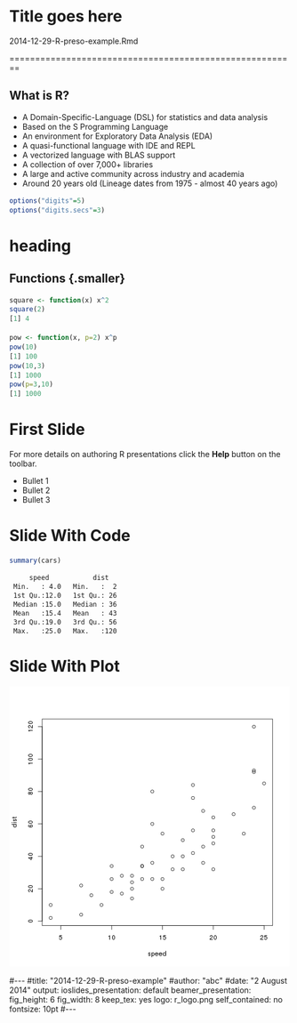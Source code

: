 Title goes here
========================================================

2014-12-29-R-preso-example.Rmd

========================================================
 
## What is R?
 
- A Domain-Specific-Language (DSL) for statistics and data analysis
- Based on the S Programming Language
- An environment for Exploratory Data Analysis (EDA)
- A quasi-functional language with IDE and REPL
- A vectorized language with BLAS support
- A collection of over 7,000+ libraries
- A large and active community across industry and academia
- Around 20 years old (Lineage dates from 1975 - almost 40 years ago)
 

```r
options("digits"=5)
options("digits.secs"=3)
```

heading
========================
## Functions {.smaller}
 

```r
square <- function(x) x^2
square(2)
[1] 4
 
pow <- function(x, p=2) x^p
pow(10)
[1] 100
pow(10,3)
[1] 1000
pow(p=3,10)
[1] 1000
```

First Slide
========================================================

For more details on authoring R presentations click the
**Help** button on the toolbar.

- Bullet 1
- Bullet 2
- Bullet 3

Slide With Code
========================================================


```r
summary(cars)
```

```
     speed           dist    
 Min.   : 4.0   Min.   :  2  
 1st Qu.:12.0   1st Qu.: 26  
 Median :15.0   Median : 36  
 Mean   :15.4   Mean   : 43  
 3rd Qu.:19.0   3rd Qu.: 56  
 Max.   :25.0   Max.   :120  
```

Slide With Plot
========================================================

![plot of chunk unnamed-chunk-4](2014-12-29-R-preso-example.Rmd-figure/unnamed-chunk-4-1.png) 


#---
#title: "2014-12-29-R-preso-example"
#author: "abc"
#date: "2 August 2014"
output:
  ioslides_presentation: default
  beamer_presentation:
    fig_height: 6
    fig_width: 8
    keep_tex: yes
logo: r_logo.png
self_contained: no
fontsize: 10pt
#---
